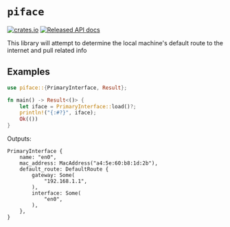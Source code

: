 # `piface`

[![crates.io](https://img.shields.io/crates/v/piface.svg)](https://crates.io/crates/piface)
[![Released API docs](https://docs.rs/piface/badge.svg)](https://docs.rs/piface)

This library will attempt to determine the local machine's default route to the internet and pull related info

## Examples

```rust
use piface::{PrimaryInterface, Result};

fn main() -> Result<()> {
    let iface = PrimaryInterface::load()?;
    println!("{:#?}", iface);
    Ok(())
}
```

Outputs:

```text
PrimaryInterface {
    name: "en0",
    mac_address: MacAddress("a4:5e:60:b8:1d:2b"),
    default_route: DefaultRoute {
        gateway: Some(
            "192.168.1.1",
        ),
        interface: Some(
            "en0",
        ),
    },
}
```

